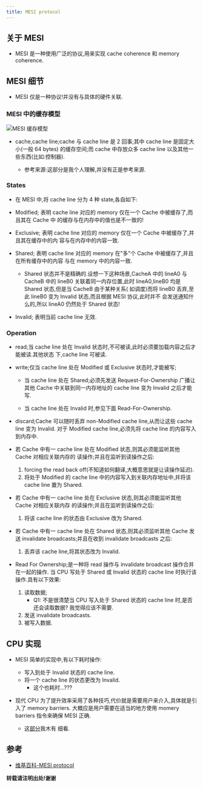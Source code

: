 ```yaml
---
title: MESI protocol
---
```


## 关于 MESI

*   MESI 是一种使用广泛的协议,用来实现 cache coherence 和 memory coherence.

## MESI 细节

*   MESI 仅是一种协议!并没有与具体的硬件关联.

### MESI 中的缓存模型

![MESI 缓存模型]({{site.url}}/assets/76.png)

*   cache,cache line;cache 与 cache line 是 2 回事;其中 cache line 是固定大小(一般 64 bytes)
    的缓存空间;而 cache 中存放众多 cache line 以及其他一些东西(比如:控制器).
    
    -   参考来源:这部分是我个人理解,并没有正是参考来源.

### States

*   在 MESI 中,将 cache line 分为 4 种 state,各自如下:
*   Modified; 表明 cache line 对应的 memory 仅在一个 Cache 中被缓存了,而且其在 Cache 中
    的缓存与在内存中的值也是不一致的!
*   Exclusive; 表明 cache line 对应的 memory 仅在一个 Cache 中被缓存了,并且其在缓存中的内
    容与在内存中的内容一致.
*   Shared; 表明 cache line 对应的 memory 在"多"个 Cache 中被缓存了,并且在所有缓存中的内容
    与在 memory 中的内容一致.
    
    -   Shared 状态并不是精确的.设想一下这种场景,CacheA 中的 lineA0 与 CacheB 中的 lineB0
        关联着同一内存位置,此时 lineA0,lineB0 均是 Shared 状态,但是当 CacheB 由于某种关系(
        如调度)而将 lineB0 丢弃,至此 lineB0 变为 Invalid 状态,而且根据 MESI 协议,此时并不
        会发送通知什么的,所以 lineA0 仍然处于 Shared 状态!
    
*   Invalid; 表明当前 cache line 无效.

### Operation

*   read;当 cache line 处在 Invalid 状态时,不可被读,此时必须要加载内容之后才能被读.其他状态
    下,cache line 可被读.

*   write;仅当 cache line 处在 Modified 或 Exclusive 状态时,才能被写;

    -   当 cache line 处在 Shared;必须先发送 Request-For-Ownership 广播让其他 Cache 
        中关联到同一内存地址的 cache line 变为 Invalid 之后才能写.
        
    -   当 cache line 处在 Invalid 时,参见下面 Read-For-Ownership.

*   discard;Cache 可以随时丢弃 non-Modified cache line,从而让这些 cache line 变为 Invalid.
    对于 Modified cache line,必须先将 cache line 的内容写入到内存中.

*   若 Cache 中有一 cache line 处在 Modified 状态,则其必须能监听其他 Cache 对相应关联内存的
    读操作;并且在监听到读操作之后:
    1.  forcing the read back off(不知道如何翻译,大概意思就是让读操作延迟).    
    2.  将处于 Modified 的 cache line 中的内容写入到关联内存地址中,并将该 cache line 置为 
        Shared.
    
*   若 Cache 中有一 cache line 处在 Exclusive 状态,则其必须能监听其他 Cache 对相应关联内存
    的读操作;并且在监听到读操作之后:
    1.  将该 cache line 的状态由 Exclusive 改为 Shared.

*   若 Cache 中有一 cache line 处在 Shared 状态,则其必须监听其他 Cache 发送 invalidate 
    broadcasts;并且在收到 invalidate broadcasts 之后:
    1.  丢弃该 cache line,将其状态改为 Invalid.

*   Read For Ownership;是一种将 read 操作与 invalidate broadcast 操作合并在一起的操作.
    当 CPU 写处于 Shared 或 Invalid 状态的 cache line 时执行该操作.具有以下效果:
    1.  读取数据;
        -   Q1: 不是很清楚当 CPU 写入处于 Shared 状态的 cache line 时,是否还会读取数据?
            我觉得应该不需要.
    2.  发送 invalidate broadcasts.
    3.  被写入数据.

## CPU 实现

*   MESI 简单的实现中,有以下耗时操作:

    -   写入到处于 Invalid 状态的 cache line.
    -   将一个 cache line 的状态更改为 Invalid.
        *   这个也耗时...???
    
*   现代 CPU 为了提升效率采用了各种技巧,代价就是需要用户来介入,具体就是引入了 memory barriers.
    大概应是用户需要在适当的地方使用 momery barriers 指令来确保 MESI 正确.
    -   这[部分](https://en.wikipedia.org/wiki/MESI_protocol#Memory_Barriers)我木有
        细看.

## 参考

*   [维基百科-MESI protocol](https://en.wikipedia.org/wiki/MESI_protocol)




**转载请注明出处!谢谢**
